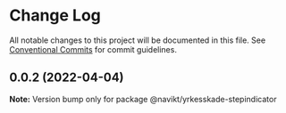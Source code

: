 # Change Log

All notable changes to this project will be documented in this file.
See [Conventional Commits](https://conventionalcommits.org) for commit guidelines.

## 0.0.2 (2022-04-04)

**Note:** Version bump only for package @navikt/yrkesskade-stepindicator
